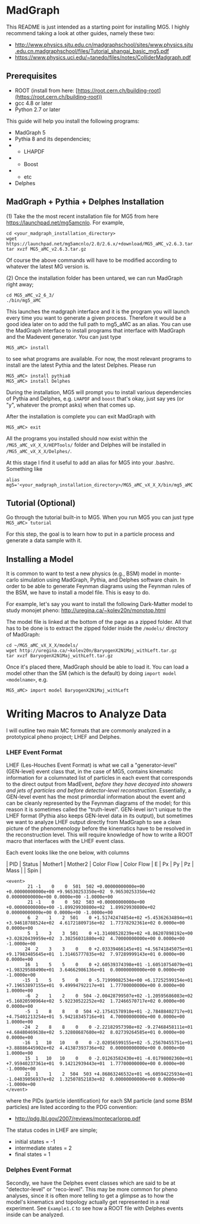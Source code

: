 # MadGraph

This README is just intended as a starting point for installing MG5. I highly recommend taking a look at other guides, namely these two:
* http://www.physics.sjtu.edu.cn/madgraphschool/sites/www.physics.sjtu.edu.cn.madgraphschool/files/Tutorial_shangai_basic_mg5.pdf
* https://www.physics.uci.edu/~tanedo/files/notes/ColliderMadgraph.pdf

## Prerequisites
* ROOT (install from here: [https://root.cern.ch/building-root](https://root.cern.ch/building-root))
* gcc 4.8 or later
* Python 2.7 or later


This guide will help you install the following programs:
* MadGraph 5
* Pythia 8 and its dependencies;
* * LHAPDF
* * Boost
* * etc
* Delphes

## MadGraph + Pythia + Delphes Installation
(1) Take the the most recent installation file for MG5 from here https://launchpad.net/mg5amcnlo. For example,

```
cd <your_madgraph_installation_directory>
wget https://launchpad.net/mg5amcnlo/2.0/2.6.x/+download/MG5_aMC_v2.6.3.tar.gz
tar xvzf MG5_aMC_v2.6.3.tar.gz
```

Of course the above commands will have to be modified according to whatever the latest MG version is.

(2) Once the installation folder has been untared, we can run MadGraph right away;

```
cd MG5_aMC_v2_6_3/
./bin/mg5_aMC
```

This launches the madgraph interface and it is the program you will launch every time you want to generate a given process. Therefore it would be a good idea later on to add the full path to mg5_aMC as an alias. 
You can use the MadGraph interface to install programs that interface with MadGraph and the Madevent generator. You can just type
```
MG5_aMC> install
```
to see what programs are available. For now, the most relevant programs to install are the latest Pythia and the latest Delphes. Please run

```
MG5_aMC> install pythia8
MG5_aMC> install Delphes
```
During the installation, MG5 will prompt you to install various dependencies of Pythia and Delphes, e.g. `LHAPDF` and `boost` that's okay, just say yes (or "y", whatever the prompt asks) when that comes up.

After the installation is complete you can exit MadGraph with
```
MG5_aMC> exit
```

All the programs you installed should now exist within the `/MG5_aMC_vX_X_X/HEPTools/` folder and Delphes will be installed in `/MG5_aMC_vX_X_X/Delphes/`.

At this stage I find it useful to add an alias for MG5 into your .bashrc. Something like

`alias mg5='<your_madgraph_installation_directory>/MG5_aMC_vX_X_X/bin/mg5_aMC`



## Tutorial (Optional)
Go through the tutorial built-in to MG5. When you run MG5 you can just type
```MG5_aMC> tutorial```

For this step, the goal is to learn how to put in a particle process and generate a data sample with it.


## Installing a Model
It is common to want to test a new physics (e.g., BSM) model in monte-carlo simulation using MadGraph, Pythia, and Delphes software chain. In order to be able to generate Feynman diagrams using the Feynman rules of the BSM, we have to install a model file. This is easy to do.

For example, let's say you want to install the following Dark-Matter model to study monojet pheno: http://uregina.ca/~kolev20n/monotop.html

The model file is linked at the bottom of the page as a zipped folder. All that has to be done is to extract the zipped folder inside the `/models/` directory of MadGraph:
```
cd ~/MG5_aMC_vX_X_X/models/
wget http://uregina.ca/~kolev20n/BaryogenX2N1Maj_withLeft.tar.gz
tar xvzf BaryogenX2N1Maj_withLeft.tar.gz
```
Once it's placed there, MadGraph should be able to load it. You can load a model other than the SM (which is the default) by doing `import model <modelname>`, e.g.

```
MG5_aMC> import model BaryogenX2N1Maj_withLeft
```




# Writing Macros to Analyze Data
I will outline two main MC formats that are commonly analyzed in a prototypical pheno project; LHEF and Delphes. 
### LHEF Event Format
LHEF (Les-Houches Event Format) is what we call a "generator-level" (GEN-level) event class that, in the case of MG5, contains kinematic information for a columnated list of particles in each event that corresponds to the direct output from MadEvent, *before they have decayed into showers and jets of particles and before detector-level reconstruction*. Essentially, a GEN-level event has the most primordial information about the event and can be cleanly represented by the Feynman diagrams of the model; for this reason it is sometimes called the "truth-level". GEN-level isn't unique to the LHEF format (Pythia also keeps GEN-level data in its output), but sometimes we want to analyze LHEF output directly from MadGraph to see a clean picture of the phenomenology before the kinematics have to be resolved in the reconstruction level. This will require knowledge of how to write a ROOT macro that interfaces with the LHEF event class.

Each event looks like the one below, with columns

| PID  | Status  | Mother1  |  Mother2 | Color Flow  | Color Flow  | E  |  Px |  Py | Pz  | Mass  | | Spin  |

```
<event>
        21 -1    0    0  501  502 +0.00000000000e+00 +0.00000000000e+00 +9.96530253350e+02  9.96530253350e+02  0.00000000000e+00 0.0000e+00 -1.0000e+00
        21 -1    0    0  502  503 +0.00000000000e+00 +0.00000000000e+00 -1.89929930800e+02  1.89929930800e+02  0.00000000000e+00 0.0000e+00 -1.0000e+00
        6  2    1    2  501    0 +1.51742474854e+02 +5.45362634894e+01 +3.94618788524e+02  4.61721809716e+02  1.77378292361e+02 0.0000e+00 0.0000e+00
        5  1    3    3  501    0 +1.31408528239e+02 +8.86207898192e+00 +3.02820439959e+02  3.30256031880e+02  4.70000000000e+00 0.0000e+00 -1.0000e+00
       24  2    3    3    0    0 +2.03339466145e+01 +4.56741845075e+01 +9.17983485645e+01  1.31465777835e+02  7.97289999143e+01 0.0000e+00 0.0000e+00
       16  1    5    5    0    0 +2.60539374398e+01 -1.60510754079e+01 +1.98329588490e+01  3.64662986136e+01  0.00000000000e+00 0.0000e+00 -1.0000e+00
      -15  1    5    5    0    0 -5.71999082534e+00 +6.17252599154e+01 +7.19653897155e+01  9.49994792217e+01  1.77700000000e+00 0.0000e+00 1.0000e+00
       -6  2    1    2    0  504 -2.00428799507e+02 -1.20595686083e+02 +5.16020590964e+02  5.92230522252e+02  1.72466570717e+02 0.0000e+00 0.0000e+00
       -5  1    8    8    0  504 +2.17541578910e+01 -2.78488402717e+01 +4.75401213254e+01  5.94218345716e+01  4.70000000000e+00 0.0000e+00 1.0000e+00
      -24  2    8    8    0    0 -2.22182957398e+02 -9.27468458111e+01 +4.68480469638e+02  5.32808687680e+02  8.02739264585e+01 0.0000e+00 0.0000e+00
      -16  1   10   10    0    0 -2.02056599155e+02 -5.25670455751e+01 +3.88886445902e+02  4.41387393736e+02  0.00000000000e+00 0.0000e+00 1.0000e+00
       15  1   10   10    0    0 -2.01263582430e+01 -4.01798002360e+01 +7.95940237361e+01  9.14212939443e+01  1.77700000000e+00 0.0000e+00 -1.0000e+00
       21  1    1    2  504  503 +4.86863246532e+01 +6.60594225934e+01 -1.04039056937e+02  1.32507852183e+02  0.00000000000e+00 0.0000e+00 -1.0000e+00
</event>
```
  
where the PIDs (particle identification) for each SM particle (and some BSM particles) are listed according to the PDG convention:

* http://pdg.lbl.gov/2007/reviews/montecarlorpp.pdf

The status codes in LHEF are simple;
* initial states = -1
* intermediate states = 2
* final states = 1

### Delphes Event Format
Secondly, we have the Delphes event classes which are said to be at "detector-level" or "reco-level". This may be more common for pheno analyses, since it is often more telling to get a glimpse as to how the model's kinematics and topology actually get represented in a real experiment. See `Example1.C` to see how a ROOT file with Delphes events inside can be analyzed.
